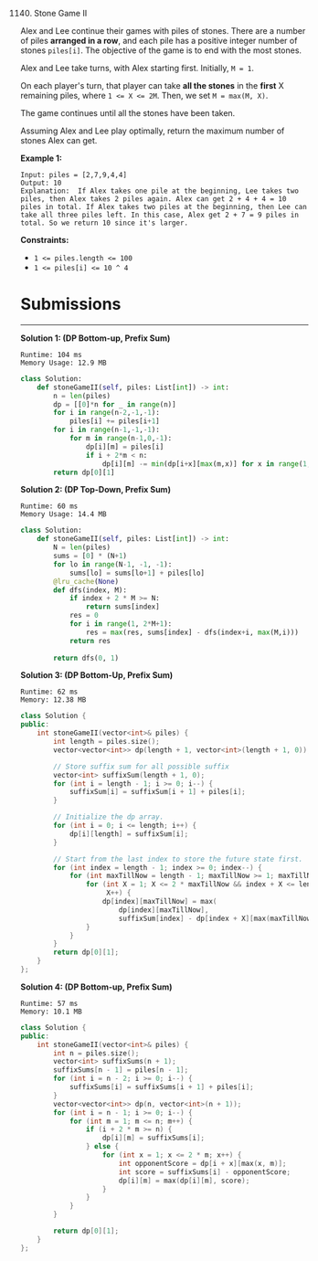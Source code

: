 1140. Stone Game II

Alex and Lee continue their games with piles of stones.  There are a number of piles **arranged in a row**, and each pile has a positive integer number of stones `piles[i]`.  The objective of the game is to end with the most stones. 

Alex and Lee take turns, with Alex starting first.  Initially, `M = 1`.

On each player's turn, that player can take **all the stones** in the **first** X remaining piles, where `1 <= X <= 2M`.  Then, we set `M = max(M, X)`.

The game continues until all the stones have been taken.

Assuming Alex and Lee play optimally, return the maximum number of stones Alex can get.

 

**Example 1:**

```
Input: piles = [2,7,9,4,4]
Output: 10
Explanation:  If Alex takes one pile at the beginning, Lee takes two piles, then Alex takes 2 piles again. Alex can get 2 + 4 + 4 = 10 piles in total. If Alex takes two piles at the beginning, then Lee can take all three piles left. In this case, Alex get 2 + 7 = 9 piles in total. So we return 10 since it's larger. 
```

**Constraints:**

* `1 <= piles.length <= 100`
* `1 <= piles[i] <= 10 ^ 4`

# Submissions
---
**Solution 1: (DP Bottom-up, Prefix Sum)**
```
Runtime: 104 ms
Memory Usage: 12.9 MB
```
```python
class Solution:
    def stoneGameII(self, piles: List[int]) -> int:
        n = len(piles)
        dp = [[0]*n for _ in range(n)]
        for i in range(n-2,-1,-1):
            piles[i] += piles[i+1]      
        for i in range(n-1,-1,-1):
            for m in range(n-1,0,-1):
                dp[i][m] = piles[i]
                if i + 2*m < n:
                    dp[i][m] -= min(dp[i+x][max(m,x)] for x in range(1,2*m+1))
        return dp[0][1]
```

**Solution 2: (DP Top-Down, Prefix Sum)**
```
Runtime: 60 ms
Memory Usage: 14.4 MB
```
```python
class Solution:
    def stoneGameII(self, piles: List[int]) -> int:
        N = len(piles)
        sums = [0] * (N+1)
        for lo in range(N-1, -1, -1):
            sums[lo] = sums[lo+1] + piles[lo]
        @lru_cache(None)
        def dfs(index, M):
            if index + 2 * M >= N: 
                return sums[index]
            res = 0
            for i in range(1, 2*M+1):
                res = max(res, sums[index] - dfs(index+i, max(M,i)))
            return res
        
        return dfs(0, 1)
```

**Solution 3: (DP Bottom-Up, Prefix Sum)**
```
Runtime: 62 ms
Memory: 12.38 MB
```
```c++
class Solution {
public:
    int stoneGameII(vector<int>& piles) {
        int length = piles.size();
        vector<vector<int>> dp(length + 1, vector<int>(length + 1, 0));

        // Store suffix sum for all possible suffix
        vector<int> suffixSum(length + 1, 0);
        for (int i = length - 1; i >= 0; i--) {
            suffixSum[i] = suffixSum[i + 1] + piles[i];
        }

        // Initialize the dp array.
        for (int i = 0; i <= length; i++) {
            dp[i][length] = suffixSum[i];
        }

        // Start from the last index to store the future state first.
        for (int index = length - 1; index >= 0; index--) {
            for (int maxTillNow = length - 1; maxTillNow >= 1; maxTillNow--) {
                for (int X = 1; X <= 2 * maxTillNow && index + X <= length;
                     X++) {
                    dp[index][maxTillNow] = max(
                        dp[index][maxTillNow],
                        suffixSum[index] - dp[index + X][max(maxTillNow, X)]);
                }
            }
        }
        return dp[0][1];
    }
};
```

**Solution 4: (DP Bottom-up, Prefix Sum)**
```
Runtime: 57 ms
Memory: 10.1 MB
```
```c++
class Solution {
public:
    int stoneGameII(vector<int>& piles) {
        int n = piles.size();
        vector<int> suffixSums(n + 1);
        suffixSums[n - 1] = piles[n - 1];
        for (int i = n - 2; i >= 0; i--) {
            suffixSums[i] = suffixSums[i + 1] + piles[i];
        }
        vector<vector<int>> dp(n, vector<int>(n + 1));
        for (int i = n - 1; i >= 0; i--) {
            for (int m = 1; m <= n; m++) {
                if (i + 2 * m >= n) {
                    dp[i][m] = suffixSums[i];
                } else {
                    for (int x = 1; x <= 2 * m; x++) {
                        int opponentScore = dp[i + x][max(x, m)];
                        int score = suffixSums[i] - opponentScore;
                        dp[i][m] = max(dp[i][m], score);
                    }
                }
            }
        }

        return dp[0][1];
    }
};
```

